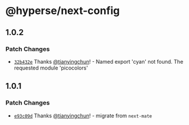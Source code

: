 # @hyperse/next-config

## 1.0.2

### Patch Changes

- [`32b432e`](https://github.com/hyperse-io/next-config/commit/32b432e45211c6381ce5ef9861f4854d4fac3262) Thanks [@tianyingchun](https://github.com/tianyingchun)! - Named export 'cyan' not found. The requested module 'picocolors'

## 1.0.1

### Patch Changes

- [`e93c09d`](https://github.com/hyperse-io/next-config/commit/e93c09db37be6847becc6da96a0534b4e892ee5c) Thanks [@tianyingchun](https://github.com/tianyingchun)! - migrate from `next-mate`
